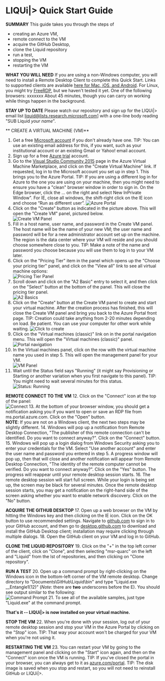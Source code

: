 # LIQUi|> Quick Start Guide

**SUMMARY**
This guide takes you through the steps of 
- creating an Azure VM, 
- remote connect to the VM
- acquire the GitHub Desktop, 
- clone the Liquid repository
- run a test, 
- stopping the VM
- restarting the VM

**WHAT YOU WILL NEED** 
If you are using a non-Windows computer, you will need to install a Remote Desktop Client to complete this Quick Start. Links to supported clients are available [here for Mac, iOS, and Android](https://technet.microsoft.com/en-us/library/dn473009.aspx). For Linux, you might try [FreeRDP](http://www.freerdp.com/), but we haven't tested it yet.
One of the following browsers: xxxxxxx
About 45 minutes, though you can carry on working while things happen in the background.

**STAY UP TO DATE**
Please watch our repository and sign up for the LIQUi|> email list liquid@lists.research.microsoft.com] with a one-line body reading "SUB Liquid *your name*".

** CREATE A VIRTUAL MACHINE (VM)**
1. Get a free <a href="http://windows.microsoft.com/en-US/windows-live/sign-up-create-account-how" target="_blank">Microsoft account</a> if you don't already have one. 
TIP: You can use an existing email address for this, if you want, such as your institutional account or an existing Gmail or Yahoo! email account.
2. Sign up for a free <a href="https://azure.microsoft.com/en-us/pricing/free-trial/" target="_blank">Azure trial</a> account.
3. Go to the <a href="http://azure.microsoft.com/en-us/marketplace/partners/microsoft/visualstudiocommunity2015withazuresdk27onwindowsserver2012r2/" target="_blank">Visual Studio Community 2015</a> page in the Azure Virtual Machine Marketplace, and click on the "Create Virtual Machine" link. If requested, log in to the Microsoft account you set up in step 1.  This brings you to the Azure Portal.
TIP: If you are using a different log in for Azure to the one you are using on your machine, then you might need to ensure you have a "clean" browser window in order to sign in. On the Edge browser, click the ... on the right and select New InPrivate Window". For IE, close all windows, the shift-right click on the IE icon and choose “Run as different user”.
![Azure Portal](/img/CreateVM.jpg)
4. Click on the "Create" button as indicated in the picture above. This will open the "Create VM" panel, pictured below.  
![Create VM Panel](/img/CreateVMPanel.jpg)
5. Fill in a host name, user name, and password in the Create VM panel. The host name will be the name of your new VM; the user name and password will be for a new administrator account set up on the machine. The region is the data center where your VM will reside and you should choose somewhere close to you.
TIP: Make a note of the name and password you choose because you will use them to log in to your VM later.
6. Click on the "Pricing Tier" item in the panel which opens up the "Choose your pricing tier" panel, and click on the "View all" link to see all virtual machine options:  
![Pricing Tier Panel](/img/PricingTierPanel.jpg)
7. Scroll down and click on the "A2 Basic" entry to select it, and then click on the "Select" button at the bottom of the panel. This will close the pricing tier panel.  
![A2 Basics](/img/SelectA2Basic.jpg)
8. Click on the "Create" button at the Create VM panel to create and start your virtual machine. After the creation process has finished, this will close the Create VM panel and bring you back to the Azure Portal front page. 
TIP: Creation could take anything from 2-20 minutes depending on load. Be patient. You can use your computer for other work while waiting.
![Click to create](/img/ClickToCreate.jpg)
9. Click on the "Virtual machines (classic)" link on in the portal navigation menu. This will open the "Virtual machines (classic)" panel.  
![Portal navigation](/img/PortalNav.jpg)
10. In the Virtual machines panel, click on the row with the virtual machine name you used in step 5. This will open the management panel for your VM.  
![VM Panel](/img/VMPanel.jpg)
11. Wait until the Status field says "Running" (it might say Provisioning or Starting or another variation when you first navigate to this panel).
TIP: You might need to wait several minutes for this status.  
![Status: Running](/img/StatusRunning.jpg)

**REMOTE CONNECT TO THE VM**
12. Click on the "Connect" icon at the top of the panel:  
![Connect](/img/Connect.jpg)
13. At the bottom of your browser window, you should get a notification asking you if you want to open or save an RDP file from ms.portal.azure.com. Click on the "Open" button.  
**NOTE**: If you are not on a Windows client, the next two steps may be slightly different.
14. Windows will pop up a notification from Remote Desktop Connection, "The publisher of this remote connection can't be identified. Do you want to connect anyway?". Click on the "Connect" button.
15. Windows will pop up a login dialog from Windows Security asking you to enter your credentials for the VM. Select "Use another account" and enter the user name and password you entered in step 5. A progress window will pop up, then that will close and another notification will appear from Remote Desktop Connection, "The identity of the remote computer cannot be verified. Do you want to connect anyway?". Click on the "Yes" button. The progress will reappear until your remote desktop session starts.
16. The remote desktop session will start full screen. While your login is being set up, the screen may be black for several minutes. Once the remote desktop session starts, you may get a notification on the right-hand side of the screen asking whether you want to enable network discovery. Click on the "No" button.

**ACQUIRE THE GITHUB DESKTOP**
17. Open up a web browser on the VM by hitting the Windows key and then clicking on the IE icon. Click on the OK button to use recommended settings. Navigate to <a href="http://github.com" target="_blank">github.com</a> to sign in to your GitHub account, and then go to <a href="http://desktop.github.com/" target="_blank">desktop.github.com</a> to download and install the GitHub Desktop client; installation may require clicking through multiple dialogs. 
18. Open the GitHub client on your VM and log in to GitHub.

**CLONE THE LIQUID REPOSITORY**
19. Click on the "+" in the top left corner of the client, click on "Clone", and then selecting "msr-quarc" on the left and "Liquid" from the lst of repositories, and then clicking on "Clone repository".

**RUN A TEST**
20. Open up a command prompt by right-clicking on the Windows icon in the bottom-left corner of the VM remote desktop. Change directory to "Documents\GitHub\Liquid\bin" and type "Liquid.exe __Entangle1(12)" (*Note*: there are **two** underscores before the E). You should see output similar to the following:  
![Command Prompt](/img/Command.jpg)
21. To see all of the available samples, just type "Liquid.exe" at the command prompt.

**That's it -- LIQUi|> is now installed on your virtual machine.**

**STOP THE VM**
22. When you're done with your session, log out of your remote desktop session and stop your VM in the Azure Portal by clicking on the "Stop" icon.
TIP: That way your account won't be charged for your VM when you're not using it.

**RESTARTING THE VM**
23. You can restart your VM by going to the management panel and clicking on the "Start" icon again, and then on the "Connect" icon once the VM is running.
TIP: If you've closed the portal in your browser, you can always get to it as <a href="http://azure.com/portal" target="_blank">azure.com/portal</a>.
TIP: The disk image is saved when you stop and restart, so you will not need to reinstall GitHub or LIQUi|>.

